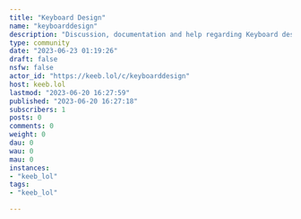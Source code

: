 ```yaml
---
title: "Keyboard Design" 
name: "keyboarddesign"
description: "Discussion, documentation and help regarding Keyboard design"
type: community
date: "2023-06-23 01:19:26"
draft: false
nsfw: false
actor_id: "https://keeb.lol/c/keyboarddesign"
host: keeb.lol
lastmod: "2023-06-20 16:27:59"
published: "2023-06-20 16:27:18"
subscribers: 1
posts: 0
comments: 0
weight: 0
dau: 0
wau: 0
mau: 0
instances:
- "keeb_lol"
tags: 
- "keeb_lol"

---
```

